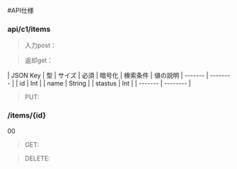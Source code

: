 #API仕様

### api/c1/items 

>入力post：

>返却get：

 |  JSON Key  |   型  |  サイズ | 必須 |	暗号化 |	検索条件	| 値の説明
 | ------- | -------- |
 |   id    |    Int   |
 |  name   |   String |
 | stastus |    Int   |
 | ------- | -------- |




>PUT:




### /items/{id}
00
>GET:

>DELETE: